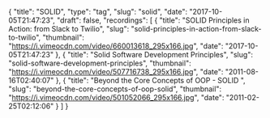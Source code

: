 {
  "title": "SOLID",
  "type": "tag",
  "slug": "solid",
  "date": "2017-10-05T21:47:23",
  "draft": false,
  "recordings": [
    {
      "title": "SOLID Principles in Action: from Slack to Twilio",
      "slug": "solid-principles-in-action-from-slack-to-twilio",
      "thumbnail": "https://i.vimeocdn.com/video/660013618_295x166.jpg",
      "date": "2017-10-05T21:47:23"
    },
    {
      "title": "Solid Software Development Principles",
      "slug": "solid-software-development-principles",
      "thumbnail": "https://i.vimeocdn.com/video/507716738_295x166.jpg",
      "date": "2011-08-16T02:40:07"
    },
    {
      "title": "Beyond the Core Concepts of OOP - SOLID ",
      "slug": "beyond-the-core-concepts-of-oop-solid",
      "thumbnail": "https://i.vimeocdn.com/video/501052066_295x166.jpg",
      "date": "2011-02-25T02:12:06"
    }
  ]
}
